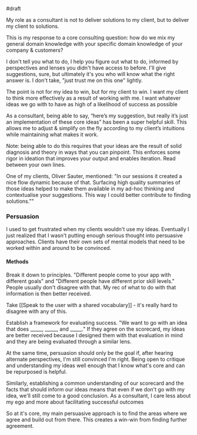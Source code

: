#draft

My role as a consultant is not to deliver solutions to my client, but to deliver my client to solutions. 

This is my response to a core consulting question: how do we mix my general domain knowledge with your specific domain knowledge of your company & customers?

I don't tell you what to do, I help you figure out what to do, informed by perspectives and lenses you didn't have access to before. I'll give suggestions, sure, but ultimately it's you who will know what the right answer is. I don't take, "just trust me on this one" lightly.

The point is not for my idea to win, but for my client to win. I want my client to think more effectively as a result of working with me. I want whatever ideas we go with to have as high of a likelihood of success as possible

As a consultant, being able to say, “here’s my suggestion, but really it’s just an implementation of these core ideas” has been a super helpful skill. This allows me to adjust & simplify on the fly according to my client’s intuitions while maintaining what makes it work.

Note: being able to do this requires that your ideas are the result of solid diagnosis and theory in ways that you can pinpoint. This enforces some rigor in ideation that improves your output and enables iteration. Read between your own lines.

One of my clients, Oliver Sauter, mentioned: "In our sessions it created a nice flow dynamic because of that. Surfacing high quality summaries of those ideas helped to make them available in my ad-hoc thinking and contextualise your suggestions. This way I could better contribute to finding solutions.""

### Persuasion

I used to get frustrated when my clients wouldn't use my ideas. Eventually I just realized that I wasn't putting enough serious thought into persuasive approaches. Clients have their own sets of mental models that need to be worked within and around to be convinced. 

#### Methods

Break it down to principles. "Different people come to your app with different goals" and "Different people have different prior skill levels." People usually don't disagree with that. My rec of what to do with that information is then better received.

Take [[Speak to the user with a shared vocabulary]] - it's really hard to disagree with any of this. 

Establish a framework for evaluating success. "We want to go with an idea that does \_\_\_\_\_, \_\_\_\_\_, and \_\_\_\_\_." If they agree on the scorecard, my ideas are better received because I designed them with that evaluation in mind and they are being evaluated through a similar lens.

At the same time, persuasion should only be the goal if, after hearing alternate perspectives, I'm still convinced I'm right. Being open to critique and understanding my ideas well enough that I know what's core and can be repurposed is helpful.

Similarly, establishing a common understanding of our scorecard and the facts that should inform our ideas means that even if we don't go with my idea, we'll still come to a good conclusion. As a consultant, I care less about my ego and more about facilitating successful outcomes

So at it's core, my main persuasive approach is to find the areas where we agree and build out from there. This creates a win-win from finding further agreement.